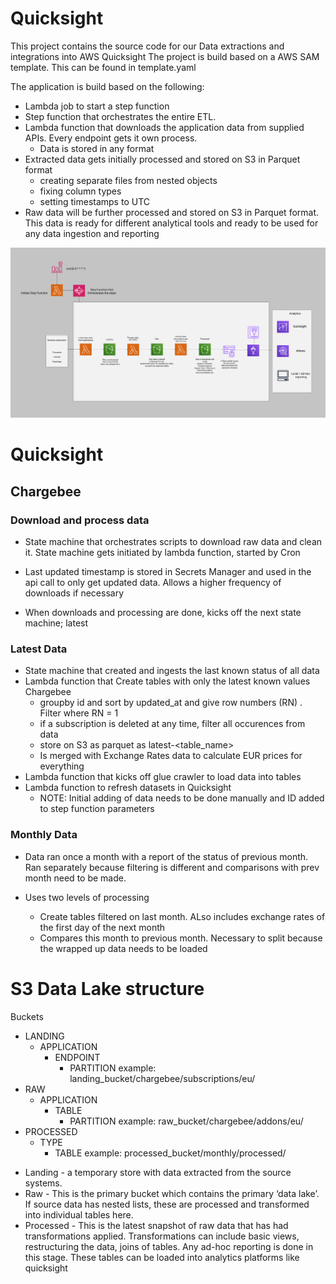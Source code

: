 # Quicksight

This project contains the source code for our Data extractions and integrations into AWS Quicksight
The project is build based on a AWS SAM template. This can be found in template.yaml

The application is build based on the following:

- Lambda job to start a step function
- Step function that orchestrates the entire ETL.
- Lambda function that downloads the application data from supplied APIs. Every endpoint gets it own process.
  - Data is stored in any format
- Extracted data gets initially processed and stored on S3 in Parquet format
    - creating separate files from nested objects
    - fixing column types
    - setting timestamps to UTC   
- Raw data will be further processed and stored on S3 in Parquet format. This data is ready for 
  different analytical tools and ready to be used for any data ingestion and reporting

![Actitecture](images/architecturev0.2.png)

# Quicksight

## Chargebee

### Download and process data
- State machine that orchestrates scripts to download raw data and clean it. State machine gets initiated
by lambda function, started by Cron
  
- Last updated timestamp is stored in Secrets Manager and used in the api call to only get updated data. 
  Allows a higher frequency of downloads if necessary
  
- When downloads and processing are done, kicks off the next state machine; latest

### Latest Data
- State machine that created and ingests the last known status of all data
- Lambda function that Create tables with only the latest known values Chargebee 
    - groupby id and sort by updated_at and give row numbers (RN) . Filter where RN = 1
    - if a subscription is deleted at any time, filter all occurences from data
    - store on S3 as parquet as latest-<table_name>
    - Is merged with Exchange Rates data to calculate EUR prices for everything 
- Lambda function that kicks off glue crawler to load data into tables
- Lambda function to refresh datasets in Quicksight 
  - NOTE: Initial adding of data needs to be done manually and ID added to step function parameters
    
### Monthly Data
- Data ran once a month with a report of the status of previous month. Ran separately because filtering is different 
  and comparisons with prev month need to be made.
  
- Uses two levels of processing
  - Create tables filtered on last month. ALso includes exchange rates of the first day of the next month
  - Compares this month to previous month. Necessary to split because the wrapped up data needs to be loaded

# S3 Data Lake structure
Buckets
- LANDING
  - APPLICATION
    - ENDPOINT
      - PARTITION
    example: landing_bucket/chargebee/subscriptions/eu/
- RAW
  - APPLICATION
    - TABLE
        - PARTITION
    example: raw_bucket/chargebee/addons/eu/ 
- PROCESSED
    - TYPE
        - TABLE
    example: processed_bucket/monthly/processed/
          
* Landing - a temporary store with data extracted from the source systems.
* Raw - This is the primary bucket which contains the primary ‘data lake’. 
  If source data has nested lists, these are processed and transformed into individual tables here.
* Processed - This is the latest snapshot of raw data that has had transformations applied. 
  Transformations can include basic views, restructuring the data, joins of tables. 
  Any ad-hoc reporting is done in this stage. These tables can be loaded into analytics platforms like quicksight


